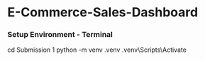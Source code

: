 # E-Commerce-Sales-Dashboard
### Setup Environment - Terminal
cd Submission 1
python -m venv .venv
.venv\Scripts\Activate


